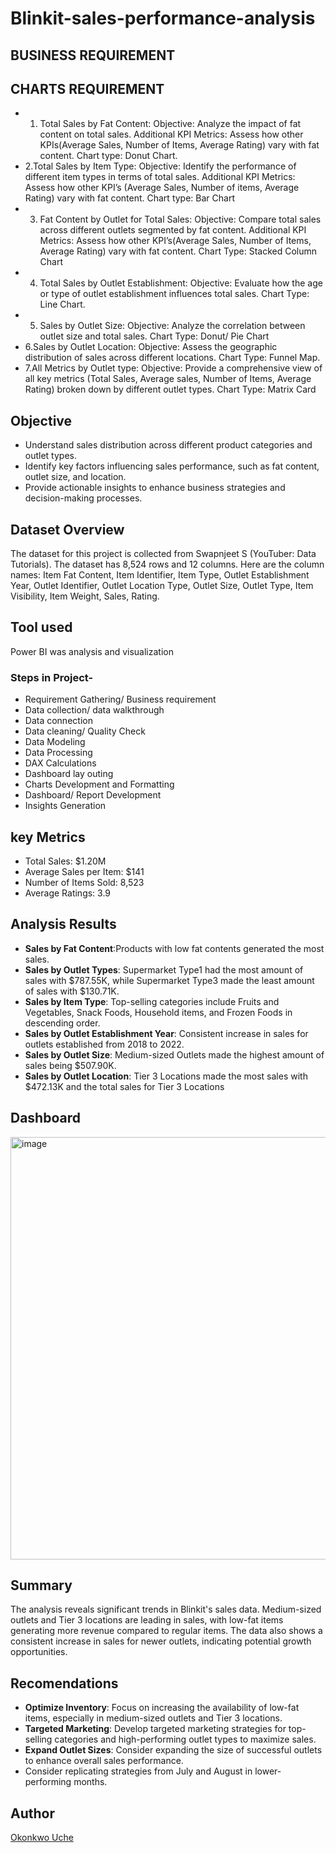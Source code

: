 # Blinkit-sales-performance-analysis
## BUSINESS REQUIREMENT
## CHARTS REQUIREMENT
- 1. Total Sales by Fat Content:
Objective: Analyze the impact of fat content on total sales.
Additional KPI Metrics: Assess how other KPIs(Average Sales, Number of Items, Average Rating) vary with fat
content.
Chart type: Donut Chart.
- 2.Total Sales by Item Type:
Objective: Identify the performance of different item types in terms of total sales.
Additional KPI Metrics: Assess how other KPI’s (Average Sales, Number of items, Average Rating) vary with fat content.
Chart type: Bar Chart
- 3. Fat Content by Outlet for Total Sales:
Objective: Compare total sales across different outlets segmented by fat content.
Additional KPI Metrics: Assess how other KPI’s(Average Sales, Number of Items, Average Rating) vary with fat
content.
Chart Type: Stacked Column Chart
- 4. Total Sales by Outlet Establishment:
Objective: Evaluate how the age or type of outlet establishment influences total sales.
Chart Type: Line Chart.
- 5. Sales by Outlet Size:
Objective: Analyze the correlation between outlet size and total sales.
Chart Type: Donut/ Pie Chart
- 6.Sales by Outlet Location:
Objective: Assess the geographic distribution of sales across different locations.
Chart Type: Funnel Map.
- 7.All Metrics by Outlet type:
Objective: Provide a comprehensive view of all key metrics (Total Sales, Average sales, Number of Items, Average
Rating) broken down by different outlet types.
Chart Type: Matrix Card
## Objective 
- Understand sales distribution across different product categories and outlet types.
- Identify key factors influencing sales performance, such as fat content, outlet size, and location.
- Provide actionable insights to enhance business strategies and decision-making processes.
## Dataset Overview
The dataset for this project is collected from Swapnjeet S (YouTuber: Data Tutorials). The dataset has 8,524 rows and 12 columns. Here are the column names: Item Fat Content, Item Identifier, Item Type, Outlet Establishment Year, Outlet Identifier, Outlet Location Type, Outlet Size, Outlet Type, Item Visibility, Item Weight, Sales, Rating.
## Tool used
Power BI was analysis and visualization
### Steps in Project-
- Requirement Gathering/ Business requirement
- Data collection/ data walkthrough
- Data connection
- Data cleaning/ Quality Check
- Data Modeling
- Data Processing
- DAX Calculations
- Dashboard lay outing
- Charts Development and Formatting
- Dashboard/ Report Development
- Insights Generation
## key Metrics
- Total Sales: $1.20M
- Average Sales per Item: $141
- Number of Items Sold: 8,523
- Average Ratings: 3.9
## Analysis Results
- **Sales by Fat Content**:Products with low fat contents generated the most sales.
- **Sales by Outlet Types**: Supermarket Type1 had the most amount of sales with $787.55K, while Supermarket Type3 made the least amount of sales with $130.71K.
- **Sales by Item Type**: Top-selling categories include Fruits and Vegetables, Snack Foods, Household items, and Frozen Foods in descending order.
- **Sales by Outlet Establishment Year**: Consistent increase in sales for outlets established from 2018 to 2022.
- **Sales by Outlet Size**: Medium-sized Outlets made the highest amount of sales being $507.90K.
- **Sales by Outlet Location**: Tier 3 Locations made the most sales with $472.13K and the total sales for Tier 3 Locations
## Dashboard
<img width="676" alt="image" src="https://github.com/user-attachments/assets/62230fc9-ce01-4d92-8042-bb0eb9b83c3e" />


## Summary
The analysis reveals significant trends in Blinkit's sales data. Medium-sized outlets and Tier 3 locations are leading in sales, with low-fat items generating more revenue compared to regular items. The data also shows a consistent increase in sales for newer outlets, indicating potential growth opportunities.
## Recomendations
- **Optimize Inventory**: Focus on increasing the availability of low-fat items, especially in medium-sized outlets and Tier 3 locations.
- **Targeted Marketing**: Develop targeted marketing strategies for top-selling categories and high-performing outlet types to maximize sales.
- **Expand Outlet Sizes**: Consider expanding the size of successful outlets to enhance overall sales performance.
- Consider replicating strategies from July and August in lower-performing months.
## Author
[Okonkwo Uche](https://www.linkedin.com/in/okonkwo-uche-28891a295/)
